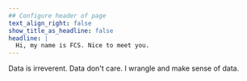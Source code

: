 ```yaml
---
## Configure header of page
text_align_right: false
show_title_as_headline: false
headline: |
  Hi, my name is FCS. Nice to meet you.
---
```


<!-- this is a subheadline -->
Data is irreverent. Data don't care.  I wrangle and make sense of data.
